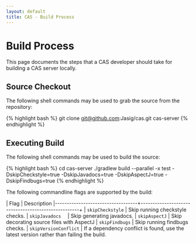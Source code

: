 ```yaml
---
layout: default
title: CAS - Build Process
---
```


# Build Process
This page documents the steps that a CAS developer should take for building a CAS server locally.

## Source Checkout
The following shell commands may be used to grab the source from the repository:

{% highlight bash %}
git clone git@github.com:Jasig/cas.git cas-server
{% endhighlight %}

## Executing Build
The following shell commands may be used to build the source:

{% highlight bash %}
cd cas-server
./gradlew build --parallel -x test -DskipCheckstyle=true -DskipJavadocs=true -DskipAspectJ=true -DskipFindbugs=true
{% endhighlight %}

The following commandline flags are supported by the build:

| Flag                              | Description
|-----------------------------------+----------------------------------------------------+
| `skipCheckstyle`                  | Skip running checkstyle checks. 
| `skipJavadocs  `                  | Skip generating javadocs.
| `skipAspectJ`                     | Skip decorating source files with AspectJ 
| `skipFindbugs`                    | Skip running findbugs checks. 
| `skipVersionConflict`             | If a dependency conflict is found, use the latest version rather than failing the build. 
